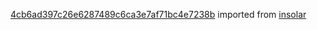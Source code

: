 [4cb6ad397c26e6287489c6ca3e7af71bc4e7238b](https://github.com/insolar/insolar/commit/4cb6ad397c26e6287489c6ca3e7af71bc4e7238b) imported from [insolar](https://github.com/insolar/insolar)
